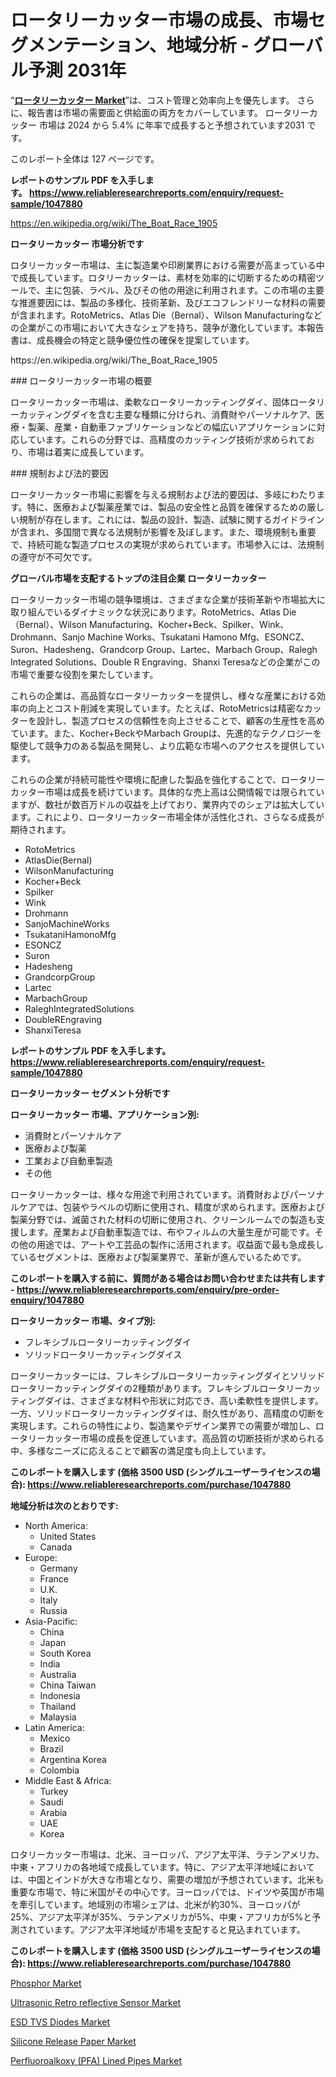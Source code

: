 <p><h1>ロータリーカッター市場の成長、市場セグメンテーション、地域分析 - グローバル予測 2031年</h1></p><p>&ldquo;<strong><a href="https://www.reliableresearchreports.com/rotary-cutters-r1047880">ロータリーカッター Market</a></strong>&rdquo;は、コスト管理と効率向上を優先します。 さらに、報告書は市場の需要面と供給面の両方をカバーしています。 ロータリーカッター 市場は 2024 から 5.4% に年率で成長すると予想されています2031 です。</p>
<p>このレポート全体は 127 ページです。</p>
<p><strong>レポートのサンプル PDF を入手します。&nbsp;<a href="https://www.reliableresearchreports.com/enquiry/request-sample/1047880">https://www.reliableresearchreports.com/enquiry/request-sample/1047880</a></strong></p>
<p><a href="https://en.wikipedia.org/wiki/The_Boat_Race_1905">https://en.wikipedia.org/wiki/The_Boat_Race_1905</a></p>
<p><strong>ロータリーカッター 市場分析です</strong></p>
<p><p>ロタリーカッター市場は、主に製造業や印刷業界における需要が高まっている中で成長しています。ロタリーカッターは、素材を効率的に切断するための精密ツールで、主に包装、ラベル、及びその他の用途に利用されます。この市場の主要な推進要因には、製品の多様化、技術革新、及びエコフレンドリーな材料の需要が含まれます。RotoMetrics、Atlas Die（Bernal）、Wilson Manufacturingなどの企業がこの市場において大きなシェアを持ち、競争が激化しています。本報告書は、成長機会の特定と競争優位性の確保を提案しています。</p></p>
<p>https://en.wikipedia.org/wiki/The_Boat_Race_1905</p>
<p><p>### ロータリーカッター市場の概要</p><p>ロータリーカッター市場は、柔軟なロータリーカッティングダイ、固体ロータリーカッティングダイを含む主要な種類に分けられ、消費財やパーソナルケア、医療・製薬、産業・自動車ファブリケーションなどの幅広いアプリケーションに対応しています。これらの分野では、高精度のカッティング技術が求められており、市場は着実に成長しています。</p><p>### 規制および法的要因</p><p>ロータリーカッター市場に影響を与える規制および法的要因は、多岐にわたります。特に、医療および製薬産業では、製品の安全性と品質を確保するための厳しい規制が存在します。これには、製品の設計、製造、試験に関するガイドラインが含まれ、多国間で異なる法規制が影響を及ぼします。また、環境規制も重要で、持続可能な製造プロセスの実現が求められています。市場参入には、法規制の遵守が不可欠です。</p></p>
<p><strong>グローバル市場を支配するトップの注目企業 ロータリーカッター</strong></p>
<p><p>ロータリーカッター市場の競争環境は、さまざまな企業が技術革新や市場拡大に取り組んでいるダイナミックな状況にあります。RotoMetrics、Atlas Die（Bernal）、Wilson Manufacturing、Kocher+Beck、Spilker、Wink、Drohmann、Sanjo Machine Works、Tsukatani Hamono Mfg、ESONCZ、Suron、Hadesheng、Grandcorp Group、Lartec、Marbach Group、Ralegh Integrated Solutions、Double R Engraving、Shanxi Teresaなどの企業がこの市場で重要な役割を果たしています。</p><p>これらの企業は、高品質なロータリーカッターを提供し、様々な産業における効率の向上とコスト削減を実現しています。たとえば、RotoMetricsは精密なカッターを設計し、製造プロセスの信頼性を向上させることで、顧客の生産性を高めています。また、Kocher+BeckやMarbach Groupは、先進的なテクノロジーを駆使して競争力のある製品を開発し、より広範な市場へのアクセスを提供しています。</p><p>これらの企業が持続可能性や環境に配慮した製品を強化することで、ロータリーカッター市場は成長を続けています。具体的な売上高は公開情報では限られていますが、数社が数百万ドルの収益を上げており、業界内でのシェアは拡大しています。これにより、ロータリーカッター市場全体が活性化され、さらなる成長が期待されます。</p></p>
<p><ul><li>RotoMetrics</li><li>AtlasDie(Bernal)</li><li>WilsonManufacturing</li><li>Kocher+Beck</li><li>Spilker</li><li>Wink</li><li>Drohmann</li><li>SanjoMachineWorks</li><li>TsukataniHamonoMfg</li><li>ESONCZ</li><li>Suron</li><li>Hadesheng</li><li>GrandcorpGroup</li><li>Lartec</li><li>MarbachGroup</li><li>RaleghIntegratedSolutions</li><li>DoubleREngraving</li><li>ShanxiTeresa</li></ul></p>
<p><strong>レポートのサンプル PDF を入手します。 <a href="https://www.reliableresearchreports.com/enquiry/request-sample/1047880">https://www.reliableresearchreports.com/enquiry/request-sample/1047880</a></strong></p>
<p><strong>ロータリーカッター セグメント分析です</strong></p>
<p><strong>ロータリーカッター 市場、アプリケーション別:</strong></p>
<p><ul><li>消費財とパーソナルケア</li><li>医療および製薬</li><li>工業および自動車製造</li><li>その他</li></ul></p>
<p><p>ロータリーカッターは、様々な用途で利用されています。消費財およびパーソナルケアでは、包装やラベルの切断に使用され、精度が求められます。医療および製薬分野では、滅菌された材料の切断に使用され、クリーンルームでの製造も支援します。産業および自動車製造では、布やフィルムの大量生産が可能です。その他の用途では、アートや工芸品の製作に活用されます。収益面で最も急成長しているセグメントは、医療および製薬業界で、革新が進んでいるためです。</p></p>
<p><strong>このレポートを購入する前に、質問がある場合はお問い合わせまたは共有します - <a href="https://www.reliableresearchreports.com/enquiry/pre-order-enquiry/1047880">https://www.reliableresearchreports.com/enquiry/pre-order-enquiry/1047880</a></strong></p>
<p><strong>ロータリーカッター 市場、タイプ別:</strong></p>
<p><ul><li>フレキシブルロータリーカッティングダイ</li><li>ソリッドロータリーカッティングダイス</li></ul></p>
<p><p>ロータリーカッターには、フレキシブルロータリーカッティングダイとソリッドロータリーカッティングダイの2種類があります。フレキシブルロータリーカッティングダイは、さまざまな材料や形状に対応でき、高い柔軟性を提供します。一方、ソリッドロータリーカッティングダイは、耐久性があり、高精度の切断を実現します。これらの特性により、製造業やデザイン業界での需要が増加し、ロータリーカッター市場の成長を促進しています。高品質の切断技術が求められる中、多様なニーズに応えることで顧客の満足度も向上しています。</p></p>
<p><strong>このレポートを購入します (価格 3500 USD (シングルユーザーライセンスの場合): <a href="https://www.reliableresearchreports.com/purchase/1047880">https://www.reliableresearchreports.com/purchase/1047880</a></strong></p>
<p><strong>地域分析は次のとおりです:</strong></p>
<p><ul>
    <li>
        North America:
        <ul>
            <li>United States</li>
            <li>Canada</li>
        </ul>
    </li>
    <li>
        Europe:
        <ul>
            <li>Germany</li>
            <li>France</li>
            <li>U.K.</li>
            <li>Italy</li>
            <li>Russia</li>
        </ul>
    </li>
    <li>
        Asia-Pacific:
        <ul>
            <li>China</li>
            <li>Japan</li>
            <li>South Korea</li>
            <li>India</li>
            <li>Australia</li>
            <li>China Taiwan</li>
            <li>Indonesia</li>
            <li>Thailand</li>
            <li>Malaysia</li>
        </ul>
    </li>
    <li>
        Latin America:
        <ul>
            <li>Mexico</li>
            <li>Brazil</li>
            <li>Argentina Korea</li>
            <li>Colombia</li>
        </ul>
    </li>
    <li>
        Middle East & Africa:
        <ul>
            <li>Turkey</li>
            <li>Saudi</li>
            <li>Arabia</li>
            <li>UAE</li>
            <li>Korea</li>
        </ul>
    </li>
    </ul></p>
<p><p>ロタリーカッター市場は、北米、ヨーロッパ、アジア太平洋、ラテンアメリカ、中東・アフリカの各地域で成長しています。特に、アジア太平洋地域においては、中国とインドが大きな市場となり、需要の増加が予想されています。北米も重要な市場で、特に米国がその中心です。ヨーロッパでは、ドイツや英国が市場を牽引しています。地域別の市場シェアは、北米が約30%、ヨーロッパが25%、アジア太平洋が35%、ラテンアメリカが5%、中東・アフリカが5%と予測されています。アジア太平洋地域が市場を支配すると見込まれています。</p></p>
<p><strong>このレポートを購入します (価格 3500 USD (シングルユーザーライセンスの場合): <a href="https://www.reliableresearchreports.com/purchase/1047880">https://www.reliableresearchreports.com/purchase/1047880</a></strong></p>
<p><p><a href="https://www.linkedin.com/pulse/phosphor-market-growth-outlook-from-2024-2031-projecting-jodpe?trackingId=mfMqmHnpSkO1ohlAJPO4nA%3D%3D">Phosphor Market</a></p><p><a href="https://github.com/WillowBruen/Market-Research-Report-List-1/blob/main/ultrasonic-retro-reflective-sensor-market.md">Ultrasonic Retro reflective Sensor Market</a></p><p><a href="https://github.com/arionmp/Market-Research-Report-List-5/blob/main/esd-tvs-diodes-market.md">ESD TVS Diodes Market</a></p><p><a href="https://www.linkedin.com/pulse/silicone-release-paper-market-global-share-ranking-overall-jp8de?trackingId=GJn27UeiSJOERtWPeCUItQ%3D%3D">Silicone Release Paper Market</a></p><p><a href="https://issuu.com/reportprime-2/docs/perfluoroalkoxy-pfa-lined-pipes-mar_0f4e27611e70ea">Perfluoroalkoxy (PFA) Lined Pipes Market</a></p></p>